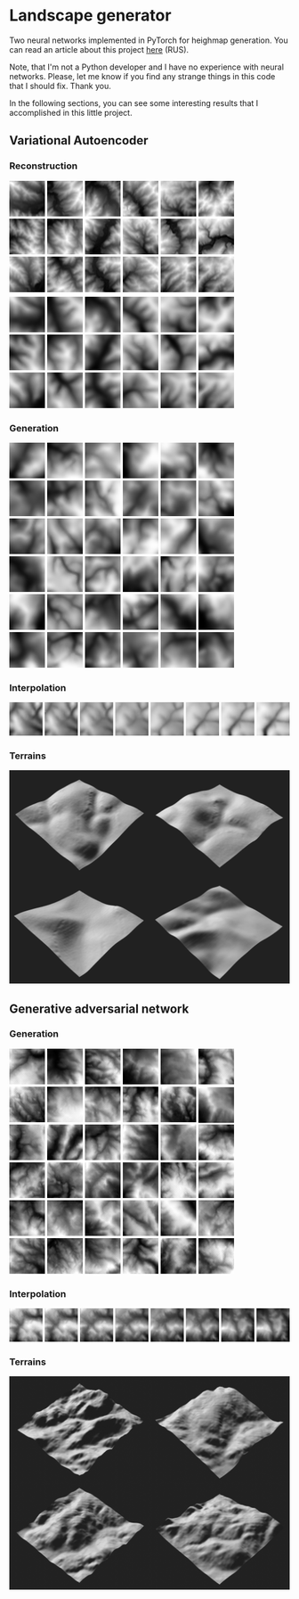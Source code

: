 # Landscape generator
Two neural networks implemented in PyTorch for heighmap generation.
You can read an article about this project [here](https://github.com/nikitakuchur/landscape-generator/blob/master/article/heightmap-generation-with-neural-networks.pdf) (RUS).

Note, that I'm not a Python developer and I have no experience with neural networks. Please, let me know if you find any strange things in this code that I should fix. Thank you.

In the following sections, you can see some interesting results that I accomplished in this little project.


## Variational Autoencoder

### Reconstruction

![VAE reconstruction](https://github.com/nikitakuchur/landscape-generator/blob/master/images/vae-reconstruction.png)

### Generation

![VAE generation](https://github.com/nikitakuchur/landscape-generator/blob/master/images/vae-generation.png)

### Interpolation

![VAE interpolation](https://github.com/nikitakuchur/landscape-generator/blob/master/images/vae-interpolation.png)

### Terrains

![VAE terrains](https://github.com/nikitakuchur/landscape-generator/blob/master/images/vae-3d.png)


## Generative adversarial network

### Generation

![GAN generation](https://github.com/nikitakuchur/landscape-generator/blob/master/images/gan-generation.png)

### Interpolation

![GAN interpolation](https://github.com/nikitakuchur/landscape-generator/blob/master/images/gan-interpolation.png)

### Terrains

![GAN terrains](https://github.com/nikitakuchur/landscape-generator/blob/master/images/gan-3d.png)
